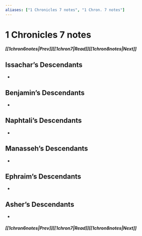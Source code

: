 ```yaml
---
aliases: ["1 Chronicles 7 notes", "1 Chron. 7 notes"]
---
```

# 1 Chronicles 7 notes
##### <span class=arrow-left></span>[[1chron6notes|Prev]]<span class=navigation-separator></span>[[1chron7|Read]]<span class=navigation-separator></span>[[1chron8notes|Next]]<span class=arrow-right></span>
## Issachar’s Descendants
- 
## Benjamin’s Descendants
- 
## Naphtali’s Descendants
- 
## Manasseh’s Descendants
- 
## Ephraim’s Descendants
- 
## Asher’s Descendants
- 
##### <span class=arrow-left></span>[[1chron6notes|Prev]]<span class=navigation-separator></span>[[1chron7|Read]]<span class=navigation-separator></span>[[1chron8notes|Next]]<span class=arrow-right></span>